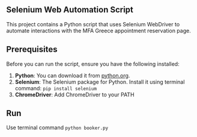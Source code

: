 ## Selenium Web Automation Script

This project contains a Python script that uses Selenium WebDriver to automate interactions with the MFA Greece appointment reservation page.

## Prerequisites

Before you can run the script, ensure you have the following installed:

1. **Python**: You can download it from [python.org](https://www.python.org/downloads/).
2. **Selenium**: The Selenium package for Python. Install it using terminal command: `pip install selenium`
3. **ChromeDriver**: Add ChromeDriver to your PATH

## Run

Use terminal command `python booker.py`

